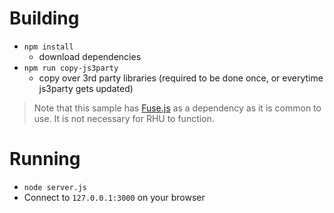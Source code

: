 # Building
- `npm install`
    - download dependencies
- `npm run copy-js3party`
    - copy over 3rd party libraries (required to be done once, or everytime js3party gets updated)
    
> Note that this sample has [Fuse.js](https://www.fusejs.io/) as a dependency as it is common to use. It is not necessary for RHU to function.

# Running
- `node server.js`
- Connect to `127.0.0.1:3000` on your browser
